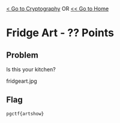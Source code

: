 [< Go to Cryptography](/Cryptography) OR [<< Go to Home](/)
# Fridge Art - ?? Points
## Problem
Is this your kitchen?

fridgeart.jpg


## Flag
`pgctf{artshow}`
